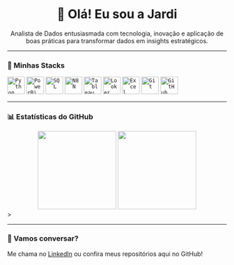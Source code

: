 <h1 align="center">👋 Olá! Eu sou a Jardi</h1>

<p align="center">
Analista de Dados entusiasmada com tecnologia, inovação e aplicação de boas práticas para transformar dados em insights estratégicos.
</p>

---

### 🚀 Minhas Stacks
<code><img width="40px" src="https://cdn.jsdelivr.net/gh/devicons/devicon/icons/python/python-original.svg" title="Python"/></code> <code><img width="40px" src="https://upload.wikimedia.org/wikipedia/commons/c/cf/New_Power_BI_Logo.svg" title="PowerBi"/></code> <code><img width="40px" src="https://cdn.jsdelivr.net/gh/devicons/devicon/icons/sql/sql-original.svg" title="SQL"/></code> <code><img width="40px" src="https://lobehub.com/icons/n8n" title="N8N"/></code> <code><img width="40px" src="https://www.salesforce.com/content/dam/web/en_us/www/images/products/tableau/logo-tableau.png" title="Tableau"/></code> <code><img width="40px" src="https://www.streamlinehq.com/icons/tag/looker-studio/looker-studio-1.svg" title="Looker Studio"/></code> <code><img width="40px" src="https://upload.wikimedia.org/wikipedia/commons/5/51/Microsoft_Excel_2013_logo_%28light%29.svg" title="Excel"/></code> <code><img width="40px" src="https://cdn.jsdelivr.net/gh/devicons/devicon/icons/git/git-original.svg" title="Git"/></code> <code><img width="40px" src="https://cdn.jsdelivr.net/gh/devicons/devicon/icons/github/github-original.svg" title="GitHub"/></code>



---

### 📊 Estatísticas do GitHub

<div align="center">
  <img height="180em" src="https://github-readme-stats.vercel.app/api?username=chaves08r&show_icons=true&theme=transparent&count_private=true" />
  <img height="180em" src="https://github-readme-stats.vercel.app/api/top-langs/?username=chaves08r&layout=compact&langs_count=7&theme=transparent"/>
</div>
>

---

### 💬 Vamos conversar?

Me chama no [LinkedIn](https://www.linkedin.com/in/jardielen-chaves/) ou confira meus repositórios aqui no GitHub!
